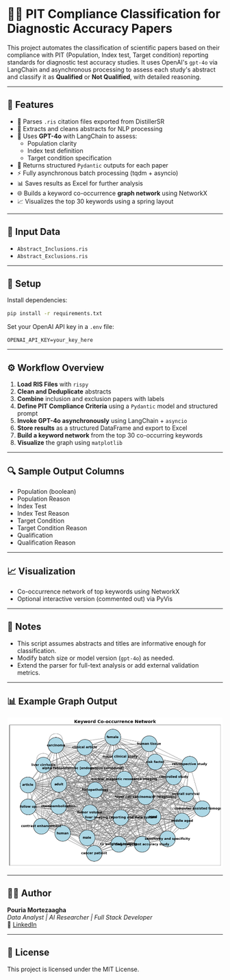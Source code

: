 # 🧠📑 PIT Compliance Classification for Diagnostic Accuracy Papers

This project automates the classification of scientific papers based on their compliance with PIT (Population, Index test, Target condition) reporting standards for diagnostic test accuracy studies. It uses OpenAI's `gpt-4o` via LangChain and asynchronous processing to assess each study's abstract and classify it as **Qualified** or **Not Qualified**, with detailed reasoning.

---

## 🚀 Features

- 📄 Parses `.ris` citation files exported from DistillerSR
- 🧪 Extracts and cleans abstracts for NLP processing
- 🤖 Uses **GPT-4o** with LangChain to assess:
  - Population clarity
  - Index test definition
  - Target condition specification
- 🧠 Returns structured `Pydantic` outputs for each paper
- ⚡ Fully asynchronous batch processing (tqdm + asyncio)
- 📊 Saves results as Excel for further analysis
- 🌐 Builds a keyword co-occurrence **graph network** using NetworkX
- 📈 Visualizes the top 30 keywords using a spring layout

---

## 📂 Input Data

- `Abstract_Inclusions.ris`
- `Abstract_Exclusions.ris`

---

## 🔧 Setup

Install dependencies:

```bash
pip install -r requirements.txt
```

Set your OpenAI API key in a `.env` file:

```
OPENAI_API_KEY=your_key_here
```

---

## ⚙️ Workflow Overview

1. **Load RIS Files** with `rispy`
2. **Clean and Deduplicate** abstracts
3. **Combine** inclusion and exclusion papers with labels
4. **Define PIT Compliance Criteria** using a `Pydantic` model and structured prompt
5. **Invoke GPT-4o asynchronously** using LangChain + `asyncio`
6. **Store results** as a structured DataFrame and export to Excel
7. **Build a keyword network** from the top 30 co-occurring keywords
8. **Visualize** the graph using `matplotlib`

---

## 🔍 Sample Output Columns

- Population (boolean)
- Population Reason
- Index Test
- Index Test Reason
- Target Condition
- Target Condition Reason
- Qualification
- Qualification Reason

---

## 📈 Visualization

- Co-occurrence network of top keywords using NetworkX
- Optional interactive version (commented out) via PyVis

---

## 📌 Notes

- This script assumes abstracts and titles are informative enough for classification.
- Modify batch size or model version (`gpt-4o`) as needed.
- Extend the parser for full-text analysis or add external validation metrics.

---

## 📊 Example Graph Output

![Keyword Network](./assets/keyword_network.png)

---

## 👨‍🔬 Author

**Pouria Mortezaagha**  
_Data Analyst | AI Researcher | Full Stack Developer_  
📎 [LinkedIn](https://www.linkedin.com/in/pouria-mortezaagha/)

---

## 📄 License

This project is licensed under the MIT License.
